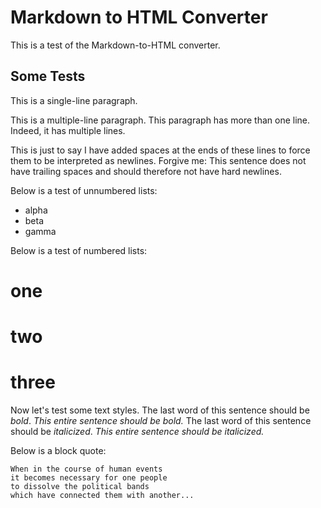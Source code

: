 Markdown to HTML Converter
==========================

This is a test of the Markdown-to-HTML converter.


Some Tests
----------

This is a single-line paragraph.

This is a multiple-line paragraph.
This paragraph has more than one line.
Indeed, it has multiple lines.

This is just to say 
I have added 
spaces at the ends 
of these lines 
to force them to be 
interpreted as newlines. 
Forgive me:
This sentence
does not have trailing spaces
and should therefore
not have hard newlines.

Below is a test of unnumbered lists:

- alpha
- beta
- gamma

Below is a test of numbered lists:

# one
# two
# three

Now let's test some text styles.
The last word of this sentence should be *bold*.
*This entire sentence should be bold.*
The last word of this sentence should be _italicized_.
_This entire sentence should be italicized._

Below is a block quote:

	When in the course of human events
	it becomes necessary for one people
	to dissolve the political bands
	which have connected them with another...
